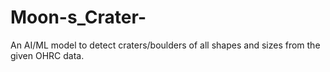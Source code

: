 # Moon-s_Crater-
An AI/ML model to detect craters/boulders of all shapes and sizes from the given OHRC data.

